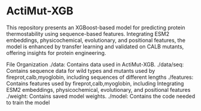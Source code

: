 # ActiMut-XGB
This repository presents an XGBoost-based model for predicting protein thermostability using sequence-based features. Integrating ESM2 embeddings, physicochemical, evolutionary, and positional features, the model is enhanced by transfer learning and validated on CALB mutants, offering insights for protein engineering.

File Organization
./data: Contains data used in ActiMut-XGB.
./data/seq: Contains sequence data for wild types and mutants used by fireprot,calb,myoglobin, including sequences of different lengths
./features: Contains features used by fireprot,calb,myoglobin, including Integrating ESM2 embeddings, physicochemical, evolutionary, and positional features
./weight: Contains saved model weights.
./model: Contains the code needed to train the model
